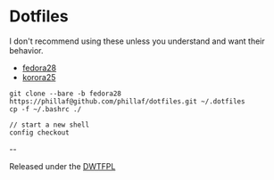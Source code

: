 # Dotfiles

I don't recommend using these unless you understand and want their behavior.

- [fedora28](https://github.com/phillaf/dotfiles/tree/fedora28)  
- [korora25](https://github.com/phillaf/dotfiles/tree/korora25)

```
git clone --bare -b fedora28 https://phillaf@github.com/phillaf/dotfiles.git ~/.dotfiles
cp -f ~/.bashrc ./

// start a new shell
config checkout
```

--  

Released under the [DWTFPL](https://en.wikipedia.org/wiki/WTFPL)  
